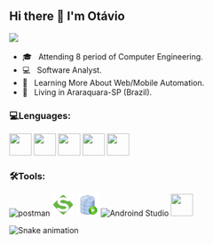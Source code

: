 ## Hi there 👋 I'm Otávio

  <div 
  <a href="https://github.com/otavioeab">
  <img height="180em" src="https://github-readme-stats.vercel.app/api?username=otavioeab&show_icons=true&theme=dracula&include_all_commits=true&count_private=true"/>
</div

<p align="left"> 
  <ul>
    <li>🎓 &nbsp; Attending 8 period of Computer Engineering.</li>
    <li>💻 &nbsp; Software Analyst.</li>
    <li>📘 &nbsp; Learning More About Web/Mobile Automation.</li>
    <li>📍 &nbsp; Living in Araraquara-SP (Brazil).</li>
  </ul>
</p>

<div>
<h3 align="left"> 💻Lenguages:</h3>
</a> <img src="https://cdn.jsdelivr.net/gh/devicons/devicon/icons/java/java-original.svg" width="40" height="40"/> 
<img src="https://cdn.jsdelivr.net/gh/devicons/devicon/icons/linux/linux-original.svg" width="40" height="40" />
 <img src="https://cdn.jsdelivr.net/gh/devicons/devicon/icons/selenium/selenium-original.svg" width="40" height="40"/> 
<img src="https://cdn.jsdelivr.net/gh/devicons/devicon/icons/cucumber/cucumber-plain.svg" width="40" height="40"/>
<img src="https://cdn.jsdelivr.net/gh/devicons/devicon/icons/oracle/oracle-original.svg" width="40" height="40"/>

          
 <div>
<h3 align="left"> 🛠️Tools:</h3> 
<img alt="postman" height="40" width="40" src="https://www.svgrepo.com/download/354202/postman-icon.svg">
<img alt="SoapUI" height="40" width="40" src="https://github.com/otavioeab/otavioeab/blob/main/Dev%20icons/Soapui.png?raw=true">
<img alt="Oracle slq" height="40" width="40" src="https://github.com/otavioeab/otavioeab/blob/main/Dev%20icons/oracle%20sql.png?raw=true">
<img alt="Androind Studio" height="40" width="40" src="https://cdn.jsdelivr.net/gh/devicons/devicon/icons/androidstudio/androidstudio-original.svg" />
<img lt="Filezilla" height="40" width="40" src="https://cdn.jsdelivr.net/gh/devicons/devicon/icons/filezilla/filezilla-plain.svg" />

![Snake animation](https://github.com/samfreitasxs/samfreitasxs/blob/output/github-contribution-grid-snake.svg)
